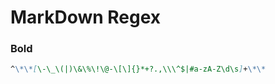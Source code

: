 # MarkDown Regex 

### Bold 
```MarkDown
^\*\*[\-\_\(|)\&\%\!\@-\[\]{}*+?.,\\\^$|#a-zA-Z\d\s]+\*\*
```

